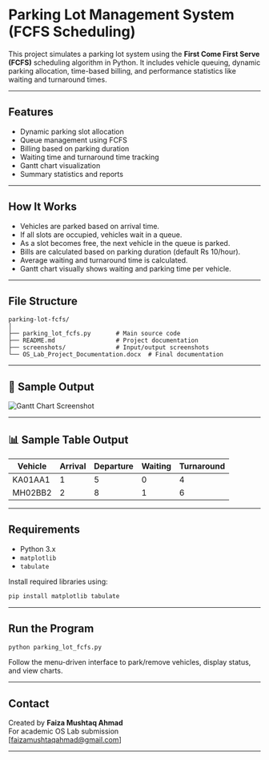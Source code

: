 
# Parking Lot Management System (FCFS Scheduling)

This project simulates a parking lot system using the **First Come First Serve (FCFS)** scheduling algorithm in Python. It includes vehicle queuing, dynamic parking allocation, time-based billing, and performance statistics like waiting and turnaround times.

---

## Features

- Dynamic parking slot allocation
- Queue management using FCFS
- Billing based on parking duration
- Waiting time and turnaround time tracking
- Gantt chart visualization
- Summary statistics and reports

---

## How It Works

- Vehicles are parked based on arrival time.
- If all slots are occupied, vehicles wait in a queue.
- As a slot becomes free, the next vehicle in the queue is parked.
- Bills are calculated based on parking duration (default Rs 10/hour).
- Average waiting and turnaround time is calculated.
- Gantt chart visually shows waiting and parking time per vehicle.

---

## File Structure

```
parking-lot-fcfs/
│
├── parking_lot_fcfs.py       # Main source code
├── README.md                 # Project documentation
├── screenshots/              # Input/output screenshots
└── OS_Lab_Project_Documentation.docx  # Final documentation
```

---

## 📸 Sample Output

![Gantt Chart Screenshot](![image](https://github.com/user-attachments/assets/8da13676-c01d-4459-8f6f-7f1add268e1c)
)

---

## 📊 Sample Table Output

| Vehicle | Arrival | Departure | Waiting | Turnaround |
|---------|---------|-----------|---------|------------|
| KA01AA1 |    1    |     5     |    0    |     4      |
| MH02BB2 |    2    |     8     |    1    |     6      |

---

## Requirements

- Python 3.x
- `matplotlib`
- `tabulate`

Install required libraries using:

```bash
pip install matplotlib tabulate
```

---

## Run the Program

```bash
python parking_lot_fcfs.py
```

Follow the menu-driven interface to park/remove vehicles, display status, and view charts.

---

## Contact

Created by **Faiza Mushtaq Ahmad**  
For academic OS Lab submission  
[faizamushtaqahmad@gmail.com]

---
